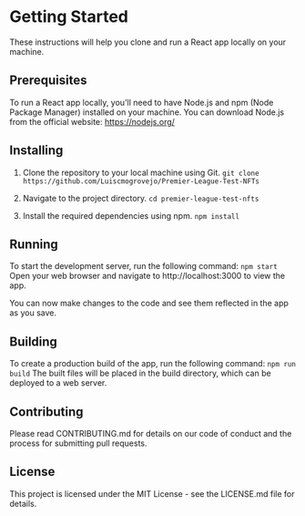 # Getting Started
These instructions will help you clone and run a React app locally on your machine.

## Prerequisites
To run a React app locally, you'll need to have Node.js and npm (Node Package Manager) installed on your machine. You can download Node.js from the official website: https://nodejs.org/

## Installing
1. Clone the repository to your local machine using Git.
``git clone https://github.com/Luiscmogrovejo/Premier-League-Test-NFTs``

2. Navigate to the project directory.
``cd premier-league-test-nfts``

3. Install the required dependencies using npm.
``npm install``

## Running
To start the development server, run the following command:
``npm start``
Open your web browser and navigate to http://localhost:3000 to view the app.

You can now make changes to the code and see them reflected in the app as you save.

## Building
To create a production build of the app, run the following command:
``npm run build``
The built files will be placed in the build directory, which can be deployed to a web server.

## Contributing
Please read CONTRIBUTING.md for details on our code of conduct and the process for submitting pull requests.

## License
This project is licensed under the MIT License - see the LICENSE.md file for details.
